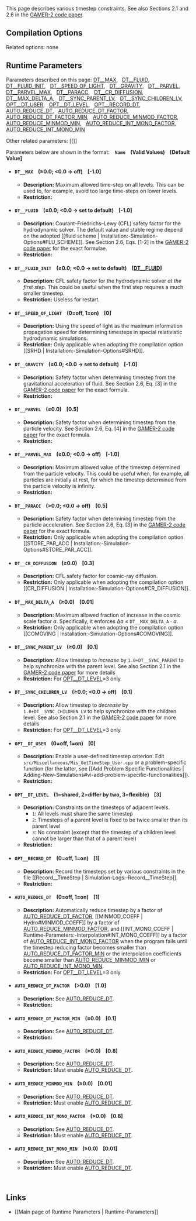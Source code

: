 This page describes various timestep constraints. See also Sections 2.1 and 2.6 in the
[GAMER-2 code paper](https://arxiv.org/abs/1712.07070).


## Compilation Options

Related options: none


## Runtime Parameters

Parameters described on this page:
[DT__MAX](#DT__MAX), &nbsp;
[DT__FLUID](#DT__FLUID), &nbsp;
[DT__FLUID_INIT](#DT__FLUID_INIT), &nbsp;
[DT__SPEED_OF_LIGHT](#DT__SPEED_OF_LIGHT), &nbsp;
[DT__GRAVITY](#DT__GRAVITY), &nbsp;
[DT__PARVEL](#DT__PARVEL), &nbsp;
[DT__PARVEL_MAX](#DT__PARVEL_MAX), &nbsp;
[DT__PARACC](#DT__PARACC), &nbsp;
[DT__CR_DIFFUSION](#DT__CR_DIFFUSION), &nbsp;
[DT__MAX_DELTA_A](#DT__MAX_DELTA_A), &nbsp;
[DT__SYNC_PARENT_LV](#DT__SYNC_PARENT_LV), &nbsp;
[DT__SYNC_CHILDREN_LV](#DT__SYNC_CHILDREN_LV), &nbsp;
[OPT__DT_USER](#OPT__DT_USER), &nbsp;
[OPT__DT_LEVEL](#OPT__DT_LEVEL), &nbsp;
[OPT__RECORD_DT](#OPT__RECORD_DT), &nbsp;
[AUTO_REDUCE_DT](#AUTO_REDUCE_DT), &nbsp;
[AUTO_REDUCE_DT_FACTOR](#AUTO_REDUCE_DT_FACTOR), &nbsp;
[AUTO_REDUCE_DT_FACTOR_MIN](#AUTO_REDUCE_DT_FACTOR_MIN), &nbsp;
[AUTO_REDUCE_MINMOD_FACTOR](#AUTO_REDUCE_MINMOD_FACTOR), &nbsp;
[AUTO_REDUCE_MINMOD_MIN](#AUTO_REDUCE_MINMOD_MIN), &nbsp;
[AUTO_REDUCE_INT_MONO_FACTOR](#AUTO_REDUCE_INT_MONO_FACTOR), &nbsp;
[AUTO_REDUCE_INT_MONO_MIN](#AUTO_REDUCE_INT_MONO_MIN) &nbsp;


Other related parameters:
[[]] &nbsp;


Parameters below are shown in the format: &ensp; **`Name` &ensp; (Valid Values) &ensp; [Default Value]**

<a name="DT__MAX"></a>
* #### `DT__MAX` &ensp; (&#8805;0.0; <0.0 &#8594; off) &ensp; [-1.0]
    * **Description:**
Maximum allowed time-step on all levels. This can be used to, for example, avoid
too large time-steps on lower levels.
    * **Restriction:**

<a name="DT__FLUID"></a>
* #### `DT__FLUID` &ensp; (&#8805;0.0; <0.0 &#8594; set to default) &ensp; [-1.0]
    * **Description:**
Courant–Friedrichs–Lewy (CFL) safety factor for the hydrodynamic solver.
The default value and stable regime depend on the adopted
[[fluid scheme | Installation:-Simulation-Options#FLU_SCHEME]].
See Section 2.6, Eqs. [1-2] in the [GAMER-2 code paper](https://arxiv.org/abs/1712.07070)
for the exact formulae.
    * **Restriction:**

<a name="DT__FLUID_INIT"></a>
* #### `DT__FLUID_INIT` &ensp; (&#8805;0.0; <0.0 &#8594; set to default) &ensp; [[DT__FLUID](#DT__FLUID)]
    * **Description:**
CFL safety factor for the hydrodynamic solver _at the first step_. This could be
useful when the first step requires a much smaller timestep.
    * **Restriction:**
Useless for restart.

<a name="DT__SPEED_OF_LIGHT"></a>
* #### `DT__SPEED_OF_LIGHT` &ensp; (0=off, 1=on) &ensp; [0]
    * **Description:**
Using the speed of light as the maximum information propagation speed for determining timesteps
in special relativistic hydrodynamic simulations.
    * **Restriction:**
Only applicable when adopting the compilation option
[[SRHD | Installation:-Simulation-Options#SRHD]].

<a name="DT__GRAVITY"></a>
* #### `DT__GRAVITY` &ensp; (&#8805;0.0; <0.0 &#8594; set to default) &ensp; [-1.0]
    * **Description:**
Safety factor when determining timestep from the gravitational acceleration of fluid.
See Section 2.6, Eq. [3] in the [GAMER-2 code paper](https://arxiv.org/abs/1712.07070)
for the exact formula.
    * **Restriction:**

<a name="DT__PARVEL"></a>
* #### `DT__PARVEL` &ensp; (&#8805;0.0) &ensp; [0.5]
    * **Description:**
Safety factor when determining timestep from the particle velocity.
See Section 2.6, Eq. [4] in the [GAMER-2 code paper](https://arxiv.org/abs/1712.07070)
for the exact formula.
    * **Restriction:**

<a name="DT__PARVEL_MAX"></a>
* #### `DT__PARVEL_MAX` &ensp; (&#8805;0.0; <0.0 &#8594; off) &ensp; [-1.0]
    * **Description:**
Maximum allowed value of the timestep determined from the particle velocity.
This could be useful when, for example, all particles are initially at rest,
for which the timestep determined from the particle velocity is infinity.
    * **Restriction:**

<a name="DT__PARACC"></a>
* #### `DT__PARACC` &ensp; (>0.0; &#8804;0.0 &#8594; off) &ensp; [0.5]
    * **Description:**
Safety factor when determining timestep from the particle acceleration.
See Section 2.6, Eq. [3] in the [GAMER-2 code paper](https://arxiv.org/abs/1712.07070)
for the exact formula.
    * **Restriction:**
Only applicable when adopting the compilation option
[[STORE_PAR_ACC | Installation:-Simulation-Options#STORE_PAR_ACC]].

<a name="DT__CR_DIFFUSION"></a>
* #### `DT__CR_DIFFUSION` &ensp; (&#8805;0.0) &ensp; [0.3]
    * **Description:**
CFL safety factor for cosmic-ray diffusion.
    * **Restriction:**
Only applicable when adopting the compilation option
[[CR_DIFFUSION | Installation:-Simulation-Options#CR_DIFFUSION]].

<a name="DT__MAX_DELTA_A"></a>
* #### `DT__MAX_DELTA_A` &ensp; (&#8805;0.0) &ensp; [0.01]
    * **Description:**
Maximum allowed fraction of increase in the cosmic scale factor <var>a</var>.
Specifically, it enforces &Delta;<var>a</var> &#8804; `DT__MAX_DELTA_A` &#8901; <var>a</var>.
    * **Restriction:**
Only applicable when adopting the compilation option
[[COMOVING | Installation:-Simulation-Options#COMOVING]].

<a name="DT__SYNC_PARENT_LV"></a>
* #### `DT__SYNC_PARENT_LV` &ensp; (&#8805;0.0) &ensp; [0.1]
    * **Description:**
Allow timestep to _increase_ by `1.0+DT__SYNC_PARENT` to help synchronize
with the parent level. See also Section 2.1 in the
[GAMER-2 code paper](https://arxiv.org/abs/1712.07070) for more details
    * **Restriction:**
For [OPT__DT_LEVEL](#OPT__DT_LEVEL)=3 only.

<a name="DT__SYNC_CHILDREN_LV"></a>
* #### `DT__SYNC_CHILDREN_LV` &ensp; (&#8805;0.0; <0.0 &#8594; off) &ensp; [0.1]
    * **Description:**
Allow timestep to _decrease_ by `1.0+DT__SYNC_CHILDREN_LV` to help synchronize
with the children level. See also Section 2.1 in the
[GAMER-2 code paper](https://arxiv.org/abs/1712.07070) for more details
    * **Restriction:**
For [OPT__DT_LEVEL](#OPT__DT_LEVEL)=3 only.

<a name="OPT__DT_USER"></a>
* #### `OPT__DT_USER` &ensp; (0=off, 1=on) &ensp; [0]
    * **Description:**
Enable a user-defined timestep criterion. Edit `src/Miscellaneous/Mis_GetTimeStep_User.cpp`
or a problem-specific function (for the latter, see
[[Add Problem Specific Functionalities | Adding-New-Simulations#vi-add-problem-specific-functionalities]]).
    * **Restriction:**

<a name="OPT__DT_LEVEL"></a>
* #### `OPT__DT_LEVEL` &ensp; (1=shared, 2=differ by two, 3=flexible) &ensp; [3]
    * **Description:**
Constraints on the timesteps of adjacent levels.
        * `1`: All levels must share the same timestep
        * `2`: Timesteps of a parent level is fixed to be twice smaller than its parent level
        * `3`: No constraint (except that the timestep of a children level cannot be larger than that of a parent level)
    * **Restriction:**

<a name="OPT__RECORD_DT"></a>
* #### `OPT__RECORD_DT` &ensp; (0=off, 1=on) &ensp; [1]
    * **Description:**
Record the timesteps set by various constraints in the file
[[Record__TimeStep | Simulation-Logs:-Record__TimeStep]].
    * **Restriction:**

<a name="AUTO_REDUCE_DT"></a>
* #### `AUTO_REDUCE_DT` &ensp; (0=off, 1=on) &ensp; [1]
    * **Description:**
Automatically reduce timestep by a factor of
[AUTO_REDUCE_DT_FACTOR](#AUTO_REDUCE_DT_FACTOR),
[[MINMOD_COEFF | Hydro#MINMOD_COEFF]] by a factor of
[AUTO_REDUCE_MINMOD_FACTOR](#AUTO_REDUCE_MINMOD_FACTOR), and
[[INT_MONO_COEFF | Runtime-Parameters:-Interpolation#INT_MONO_COEFF]]
by a factor of
[AUTO_REDUCE_INT_MONO_FACTOR](#AUTO_REDUCE_INT_MONO_FACTOR)
when the program fails until the timestep reducing factor
becomes smaller than
[AUTO_REDUCE_DT_FACTOR_MIN](#AUTO_REDUCE_DT_FACTOR_MIN)
or the interpolation coefficients become smaller than
[AUTO_REDUCE_MINMOD_MIN](#AUTO_REDUCE_MINMOD_MIN) or
[AUTO_REDUCE_INT_MONO_MIN](#AUTO_REDUCE_INT_MONO_MIN).
    * **Restriction:**
For [OPT__DT_LEVEL](#OPT__DT_LEVEL)=3 only.

<a name="AUTO_REDUCE_DT_FACTOR"></a>
* #### `AUTO_REDUCE_DT_FACTOR` &ensp; (>0.0) &ensp; [1.0]
    * **Description:**
See [AUTO_REDUCE_DT](#AUTO_REDUCE_DT).
    * **Restriction:**

<a name="AUTO_REDUCE_DT_FACTOR_MIN"></a>
* #### `AUTO_REDUCE_DT_FACTOR_MIN` &ensp; (&#8805;0.0) &ensp; [0.1]
    * **Description:**
See [AUTO_REDUCE_DT](#AUTO_REDUCE_DT).
    * **Restriction:**

<a name="AUTO_REDUCE_MINMOD_FACTOR"></a>
* #### `AUTO_REDUCE_MINMOD_FACTOR` &ensp; (>0.0) &ensp; [0.8]
    * **Description:**
See [AUTO_REDUCE_DT](#AUTO_REDUCE_DT).
    * **Restriction:**
Must enable [AUTO_REDUCE_DT](#AUTO_REDUCE_DT).

<a name="AUTO_REDUCE_MINMOD_MIN"></a>
* #### `AUTO_REDUCE_MINMOD_MIN` &ensp; (&#8805;0.0) &ensp; [0.01]
    * **Description:**
See [AUTO_REDUCE_DT](#AUTO_REDUCE_DT).
    * **Restriction:**
Must enable [AUTO_REDUCE_DT](#AUTO_REDUCE_DT).

<a name="AUTO_REDUCE_INT_MONO_FACTOR"></a>
* #### `AUTO_REDUCE_INT_MONO_FACTOR` &ensp; (>0.0) &ensp; [0.8]
    * **Description:**
See [AUTO_REDUCE_DT](#AUTO_REDUCE_DT).
    * **Restriction:**
Must enable [AUTO_REDUCE_DT](#AUTO_REDUCE_DT).

<a name="AUTO_REDUCE_INT_MONO_MIN"></a>
* #### `AUTO_REDUCE_INT_MONO_MIN` &ensp; (&#8805;0.0) &ensp; [0.01]
    * **Description:**
See [AUTO_REDUCE_DT](#AUTO_REDUCE_DT).
    * **Restriction:**
Must enable [AUTO_REDUCE_DT](#AUTO_REDUCE_DT).


<br>

## Links
* [[Main page of Runtime Parameters | Runtime-Parameters]]
